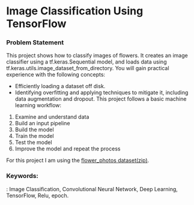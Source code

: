 # Image Classification Using TensorFlow
### Problem Statement
 This project shows how to classify images of flowers. It creates an image classifier using a tf.keras.Sequential model, and loads data using tf.keras.utils.image_dataset_from_directory. You will gain practical experience with the following concepts:
 * Efficiently loading a dataset off disk.
 * Identifying overfitting and applying techniques to mitigate it, including data augmentation and dropout. 
This project follows a basic machine learning workflow:
1. Examine and understand data
2. Build an input pipeline
3. Build the model
4. Train the model
5. Test the model
6. Improve the model and repeat the process

For this project I am using the [flower_photos dataset(zip)](https://storage.googleapis.com/download.tensorflow.org/example_images/flower_photos.tgz).

### Keywords:
: Image Classification,
Convolutional Neural Network, Deep Learning, TensorFlow, Relu, epoch.
